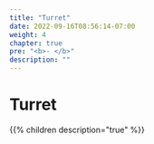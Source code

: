 ```yaml
---
title: "Turret"
date: 2022-09-16T08:56:14-07:00
weight: 4
chapter: true
pre: "<b>- </b>"
description: ""
---
```


# Turret

{{% children description="true" %}}